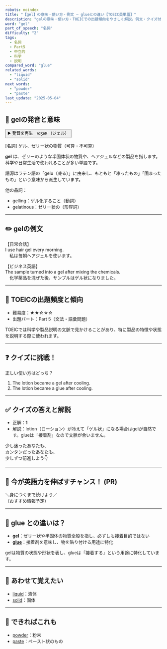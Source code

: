 ```yaml
---
robots: noindex
title: "【gel】の意味・使い方・例文 ― glueとの違い【TOEIC英単語】"
description: "gelの意味・使い方・TOEICでの出題傾向をやさしく解説。例文・クイズ付きでglueとの違いもわかりやすく学べます。"
word: "gel"
part_of_speech: "名詞"
difficulty: "2"
tags:
  - 名詞
  - Part5
  - 中立的
  - 科学
  - 説明
compared_word: "glue"
related_words:
  - "liquid"
  - "solid"
next_words:
  - "powder"
  - "paste"
last_update: "2025-05-04"
---
```


## 🔰 gelの発音と意味

<button class="play-audio" onclick="playTTS('gel')">
  <span class="play-audio-main">
    ▶️ 発音を再生　/dʒel/
  </span>
  <span class="play-audio-sub">
    （ジェル）
  </span>
</button>

[名詞] ゲル、ゼリー状の物質（可算・不可算）

**gel** は、ゼリーのような半固体状の物質や、ヘアジェルなどの製品を指します。科学や日常生活で使われることが多い単語です。

語源はラテン語の「gelu（凍る）」に由来し、もともと「凍ったもの」「固まったもの」という意味から派生しています。

他の品詞：  
- gelling：ゲル化すること（動詞）
- gelatinous：ゼリー状の（形容詞）

---

## ✏️ gelの例文

【日常会話】  
I use hair gel every morning.  
　私は毎朝ヘアジェルを使います。

【ビジネス英語】  
The sample turned into a gel after mixing the chemicals.  
　化学薬品を混ぜた後、サンプルはゲル状になりました。

---

## 🎯 TOEICの出題頻度と傾向

- 難易度：★★☆☆☆
- 出題パート：Part 5（文法・語彙問題）

TOEICでは科学や製品説明の文脈で見かけることがあり、特に製品の特徴や状態を説明する際に使われます。

---

## ❓ クイズに挑戦！

正しい使い方はどっち？

1. The lotion became a gel after cooling.  
2. The lotion became a glue after cooling.

---

## ✅ クイズの答えと解説

- 正解：**1**
- 解説：lotion（ローション）が冷えて「ゲル状」になる場合はgelが自然です。glueは「接着剤」なので文脈が合いません。

少し迷ったあなたも、  
カンタンだったあなたも、  
少しずつ前進しよう👇️

---

## 🚀 今が英語力を伸ばすチャンス！ (PR)

<div class="info-center">
＼身につくまで続けよう／<br>  
（おすすめ情報予定）
</div>

---

## 🤔  glue との違いは？

- **gel**：ゼリー状や半固体の物質全般を指し、必ずしも接着目的ではない
- **[glue](/word/glue/)**：接着剤を意味し、物を貼り付ける用途に特化

gelは物質の状態や形状を表し、glueは「接着する」という用途に特化しています。

---

## 🧩 あわせて覚えたい

- [liquid](/word/liquid/)：液体
- [solid](/word/solid/)：固体

---

## 📖 できればこれも

- [powder](/word/powder/)：粉末
- [paste](/word/paste/)：ペースト状のもの

<!-- cvid: aid05_bid24 -->
